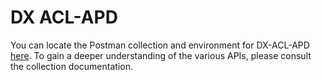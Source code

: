 # DX ACL-APD
You can locate the Postman collection and environment for DX-ACL-APD [here](https://github.com/datakaveri/dx-acl-apd/blob/4cb8560f6fa792a394d74f54da3f6c6572fe8f7b/src/main/resources). To gain a deeper understanding of the various APIs, please consult the collection documentation.
